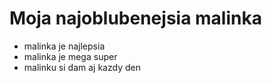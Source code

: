 # Moja najoblubenejsia malinka

* malinka je najlepsia
* malinka je mega super
* malinku si dam aj kazdy den